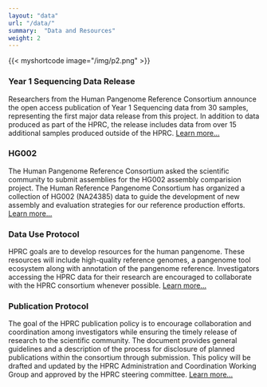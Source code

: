 ```yaml
---
layout: "data"
url: "/data/"
summary:  "Data and Resources"
weight: 2
---
```

{{< myshortcode image="/img/p2.png" >}}

### Year 1 Sequencing Data Release
Researchers from the Human Pangenome Reference Consortium announce the open access publication of Year 1 Sequencing data from 30 samples, representing the first major data release from this project. In addition to data produced as part of the HPRC, the release includes data from over 15 additional samples produced outside of the HPRC.
[Learn more...](/year1/)


### HG002
The Human Pangenome Reference Consortium asked the scientific community to submit assemblies for the HG002 assembly comparision project.
The Human Reference Pangenome Consortium has organized a collection of HG002 (NA24385) data to guide the development of new assembly and evaluation strategies for our reference production efforts.
[Learn more...](/hg002/)

### Data Use Protocol
HPRC goals are to develop resources for the human pangenome.  These resources will include high-quality reference genomes, a pangenome tool ecosystem along with annotation of the pangenome reference. Investigators accessing the HPRC data for their research are encouraged to collaborate with the HPRC consortium whenever possible.
[Learn more...](/datause/)

### Publication Protocol
The goal of the HPRC publication policy is to encourage collaboration and coordination among investigators while ensuring the timely release of research to the scientific community.  The document provides general guidelines and a description of the process for disclosure of planned publications within the consortium through submission.  This policy will be drafted and updated by the HPRC Administration and Coordination Working Group and approved by the HPRC steering committee.
[Learn more...](/pubprotocol/)